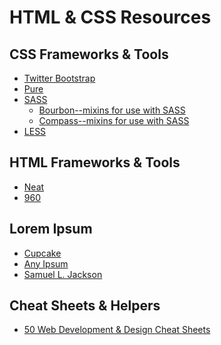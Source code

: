 HTML & CSS Resources
====================

CSS Frameworks & Tools
---------------------
+ [Twitter Bootstrap](http://twitter.github.io/bootstrap/)
+ [Pure](http://purecss.io/)
+ [SASS](http://sass-lang.com/)
  + [Bourbon--mixins for use with SASS](http://bourbon.io/)
  + [Compass--mixins for use with SASS](http://compass-style.org)
+ [LESS](http://lesscss.org/)

HTML Frameworks & Tools
---------------------
+ [Neat](http://neat.bourbon.io/)
+ [960](http://960.gs/)

Lorem Ipsum
---------------------
+ [Cupcake](http://cupcakeipsum.com/)
+ [Any Ipsum](http://any-ipsum.herokuapp.com/)
+ [Samuel L. Jackson](http://slipsum.com/)

Cheat Sheets & Helpers
---------------------
+ [50 Web Development & Design Cheat Sheets](http://stylishwebdesigner.com/50-web-design-and-development-cheat-sheets-you-must-have/)

